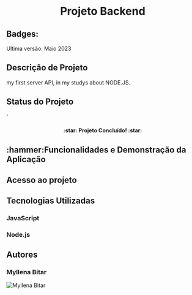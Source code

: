 

<h1 align="center">Projeto Backend </h1>




<h2>Badges:</h2>


Ultima versão: Maio 2023

<h2>Descrição de Projeto</h2>
my first server API, in my studys about NODE.JS.

<h2>Status do Projeto</h2>'
<h4 align="center">
:star: Projeto Concluído! :star:
</h4>
<h2>:hammer:Funcionalidades e Demonstração da Aplicação</h2>
<h2>Acesso ao projeto</h2>


<h2> Tecnologias Utilizadas</h2>

<h3>JavaScript</h3>
<h3>Node.js</h3>



<H2>Autores</H2>
<h3>Myllena Bitar</h3>
<img src="https://avatars.githubusercontent.com/u/111917539?v=4" alt="Myllena Bitar">

  

